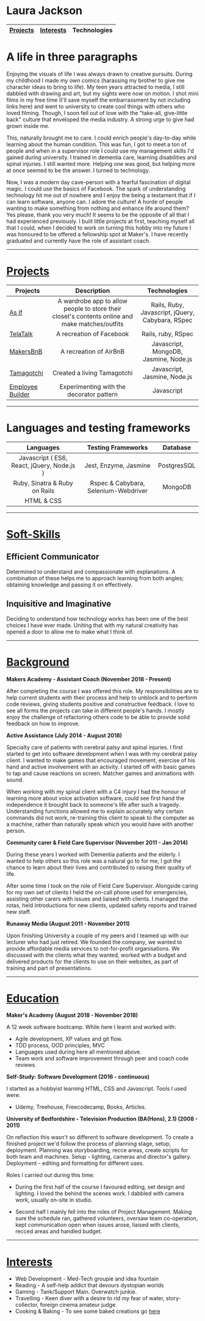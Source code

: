# Laura Jackson #

 | [Projects](#projects)| [Interests](#int)| Technologies |
 | :-------:|:--------:|:-------:|

A life in three paragraphs
=========

Enjoying the visuals of life I was always drawn to creative pursuits. During my childhood I made my own comics (harassing my brother to give me character ideas to bring to life). My teen years attracted to media, I still dabbled with drawing and art, but my sights were now on motion. I shot mini films in my free time (I'll save myself the embarrassment by not including links here) and went to university to create cool things with others who loved filming. Though, I soon fell out of love with the "take-all, give-little back" culture that enveloped the media industry. A strong urge to give had grown inside me.

This, naturally brought me to care. I could enrich people's day-to-day while learning about the human condition. This was fun, I got to meet a ton of people and when in a supervisor role I could use my management skills I'd gained during university. I trained in dementia care, learning disabilities and spinal injuries. I still wanted more. Helping one was good, but helping more at once seemed to be the answer. I turned to technology.

Now, I was a modern day cave-person with a fearful fascination of digital magic. I could use the basics of Facebook. The spark of understanding technology hit me out of nowhere and I enjoy the being a testament that if I can learn software, anyone can. I adore the culture! A horde of people wanting to make something from nothing and enhance life around them? Yes please, thank you very much! It seems to be the opposite of all that I had experienced previously. I built little projects at first, teaching myself all that I could, when I decided to work on turning this hobby into my future I was honoured to be offered a fellowship spot at Maker's. I have recently graduated and currently have the role of assistant coach.
___

[Projects](#projects)
=========

  | Projects                                                    | Description                                  | Technologies |
  | ----------------------------------------------------------- |:--------------------------------------------:|:--------------------------:|
  | [As If](https://github.com/cristinaocanamanzano/wardrobe-app)| A wardrobe app to allow people to store their closet's contents online and make matches/outfits  |  Rails, Ruby, Javascript, jQuery, Cabybara, RSpec  |
  | [TelaTalk](https://github.com/emmaalbury/Team-Tela)  |  A recreation of Facebook  | Rails, ruby, RSpec |
  | [MakersBnB](https://github.com/ShinyVerse/MakersBnB)  |  A recreation of AirBnB  | Javascript, MongoDB, Jasmine, Node.js |
  | [Tamagotchi](https://github.com/ShinyVerse/Tamagotchi)  |  Created a living Tamagotchi  | Javascript, Jasmine, Node.js |
  | [Employee Builder](https://codepen.io/ShinyVerse/pen/dKLxaw)| Experimenting with the decorator pattern | Javascript |

  ***

Languages and testing frameworks
=========

| Languages        |  Testing Frameworks  | Database |
| :--------------: | :-------------------:| :-------------------:|
| Javascript ( ES6, React, jQuery, Node.js ) |  Jest, Enzyme, Jasmine  | PostgresSQL |
| Ruby, Sinatra & Ruby on Rails |  Rspec & Cabybara, Selenium-Webdriver | MongoDB |
| HTML & CSS |        |

***

[Soft-Skills](#soft-skills)
===========

## Efficient Communicator ##

  Determined to understand and compassionate with explanations. A combination of these helps me to approach learning from both angles; obtaining knowledge and passing it on effectively.

## Inquisitive and Imaginative ##

  Deciding to understand how technology works has been one of the best choices I have ever made. Uniting that with my natural creativity has opened a door to allow me to make what I think of.

___

[Background](#bg)
=========
**Makers Academy - Assistant Coach (November 2018 - Present)**

After completing the course I was offered this role. My responsibilities are to help current students with their process and help to unblock and to perform code reviews, giving students positive and constructive feedback. I love to see all forms the projects can take in different people's hands. I mostly enjoy the challenge of refactoring others code to be able to provide solid feedback on how to improve.

**Active Assistance (July 2014 - August 2018)**

Specialty care of patients with cerebral palsy and spinal injuries.
I first started to get into software development when I was with my cerebral palsy client. I wanted to make games that encouraged movement, exercise of his hand and active involvement with an activity. I started off with basic games to tap and cause reactions on screen. Matcher games and animations with sound.

When working with my spinal client with a C4 injury I had the honour of learning more about voice activation software, could see first hand the independence it brought back to someone's life after such a tragedy. Understanding functions allowed me to explain accurately why certain commands did not work, re-training this client to speak to the computer as a machine, rather than naturally speak which you would have with another person.

**Community carer & Field Care Supervisor (November 2011 - Jan 2014)**

During these years I worked with Dementia patients and the elderly. I wanted to help others so this role was a natural go to for me, I got the chance to learn about their lives and contributed to raising their quality of life.

After some time I took on the role of Field Care Supervisor. Alongside caring for my own set of clients I held the on-call phone used for emergencies, assisting other carers with issues and liaised with clients. I managed the rotas, held introductions for new clients, updated safety reports and trained new staff.

**Runaway Media (August 2011 - November 2011)**

Upon finishing University a couple of my peers and I teamed up with our lecturer who had just retired. We founded the company, we wanted to provide affordable media services to not-for-profit organisations. We discussed with the clients what they wanted, worked with a budget and delivered products for the clients to use on their websites, as part of training and part of presentations.

___

[Education](#ed)
=========

**Maker's Academy (August 2018 - November 2018)**

A 12 week software bootcamp. While here I learnt and worked with:

- Agile development, XP values and git flow.
- TDD process, OOD principles, MVC
- Languages used during here all mentioned above.
- Team work and software improvement through peer and coach code reviews.

**Self-Study: Software Development (2016 - continuous)**

I started as a hobbyist learning HTML, CSS and Javascript. Tools I used were:

  - Udemy, Treehouse, Freecodecamp, Books, Articles.

**University of Bedfordshire - Television Production (BA(Hons), 2.1) (2008 - 2011)**

On reflection this wasn't so different to software development. To create a finished project we'd follow the process of planning stage, setup, deployment. Planning was storyboarding, recce areas, create scripts for both team and machines. Setup - lighting, cameras and director's gallery. Deployment - editing and formatting for different uses.

Roles I carried out during this time:

- During the first half of the course I favoured editing, set design and lighting. I loved the behind the scenes work. I dabbled with camera work, usually on-site in studio.

- Second half I mainly fell into the roles of Project Management. Making sure the schedule ran, gathered volunteers, oversaw team co-operation, kept communication open when issues arose, liaised with clients, recced areas and handled budget.

***

[Interests](#int)
=========

* Web Development - Med-Tech groupie and idea fountain
* Reading - A self-help addict that devours dystopian worlds
* Gaming - Tank/Support Main. Overwatch junkie.
* Travelling - Keen diver with a desire to rid my fear of water, story-collector, foreign cinema amateur judge.
* Cooking & Baking - To see some baked creations go [here](https://www.instagram.com/supershinyverse/)
